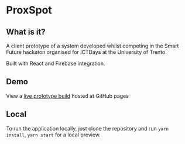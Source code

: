 # ProxSpot

## What is it?
A client prototype of a system developed whilst competing in the Smart Future hackaton organised for ICTDays at the University of Trento.

Built with React and Firebase integration.

## Demo

View a [live prototype build](https://tommasobonomo.github.io/proxspot-hackaton/) hosted at GitHub pages

## Local
To run the application locally, just clone the repository and run ```yarn install```, ```yarn start``` for a local preview.
